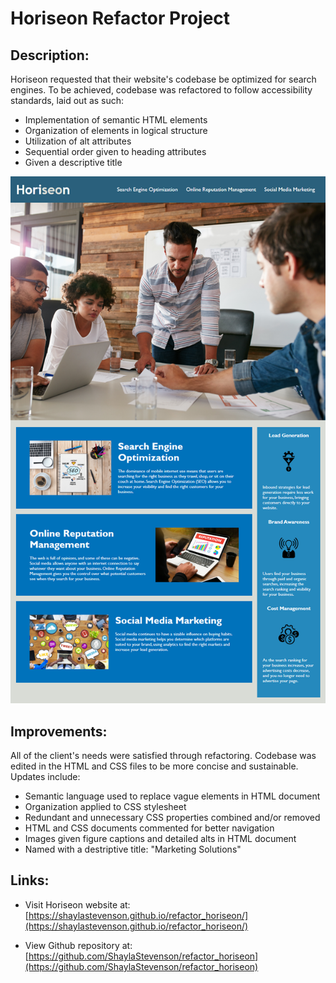 # **Horiseon Refactor Project**

## **Description:**
Horiseon requested that their website's codebase be optimized for search engines. To be achieved, codebase was refactored to follow accessibility standards, laid out as such:

* Implementation of semantic HTML elements
* Organization of elements in logical structure
* Utilization of alt attributes
* Sequential order given to heading attributes
* Given a descriptive title

![Page Demo](assets/images/horiseon-screenshot.png)

## **Improvements:**
All of the client's needs were satisfied through refactoring. Codebase was edited in the HTML and CSS files to be more concise and sustainable. Updates include:

* Semantic language used to replace vague elements in HTML document
* Organization applied to CSS stylesheet
* Redundant and unnecessary CSS properties combined and/or removed
* HTML and CSS documents commented for better navigation
* Images given figure captions and detailed alts in HTML document
* Named with a destriptive title: "Marketing Solutions"

## **Links:**

* Visit Horiseon website at: [https://shaylastevenson.github.io/refactor_horiseon/](https://shaylastevenson.github.io/refactor_horiseon/)

* View Github repository at: [https://github.com/ShaylaStevenson/refactor_horiseon](https://github.com/ShaylaStevenson/refactor_horiseon)